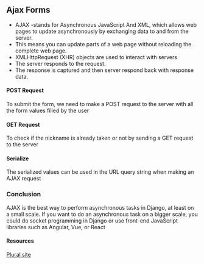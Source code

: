 ## Ajax Forms

* AJAX -stands for Asynchronous JavaScript And XML, which allows web pages to update asynchronously by exchanging data to and from the server. 
* This means you can update parts of a web page without reloading the complete web page.
* XMLHttpRequest (XHR) objects are used to interact with servers
* The server responds to the request.
* The response is captured and then server respond back with response data.

#### POST Request
To submit the form, we need to make a POST request to the server with all the form values filled by the user

#### GET Request
To check if the nickname is already taken or not by sending a GET request to the server

#### Serialize
The serialized values can be used in the URL query string when making an AJAX request

### Conclusion
AJAX is the best way to perform asynchronous tasks in Django, at least on a small scale. If you want to do an asynchronous task on a bigger scale, you could do socket programming in Django or use front-end JavaScript libraries such as Angular, Vue, or React

#### Resources
[Plural site](https://app.pluralsight.com/guides/work-with-ajax-django)